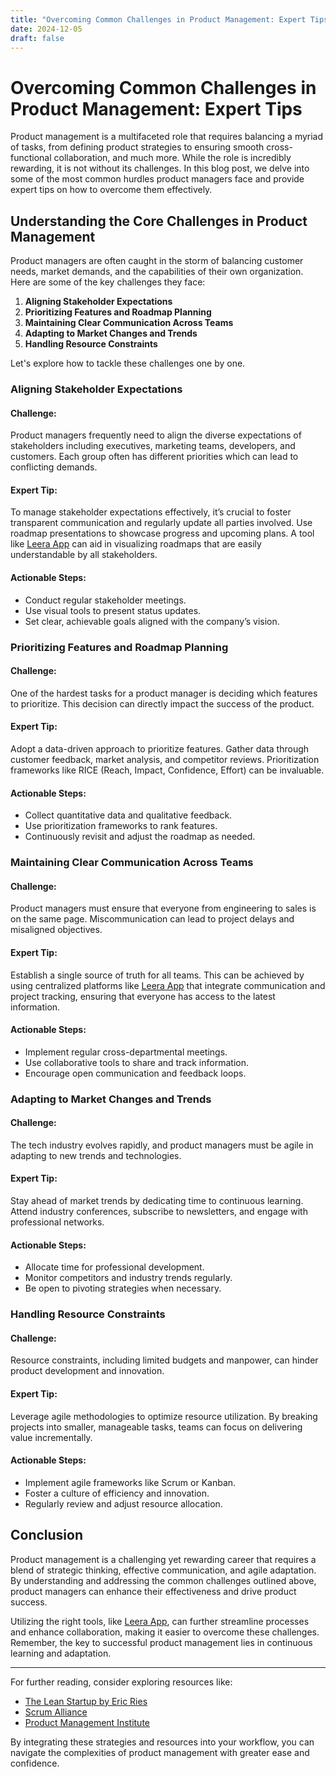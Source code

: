 ```yaml
---
title: "Overcoming Common Challenges in Product Management: Expert Tips"
date: 2024-12-05
draft: false
---
```

# Overcoming Common Challenges in Product Management: Expert Tips

Product management is a multifaceted role that requires balancing a myriad of tasks, from defining product strategies to ensuring smooth cross-functional collaboration, and much more. While the role is incredibly rewarding, it is not without its challenges. In this blog post, we delve into some of the most common hurdles product managers face and provide expert tips on how to overcome them effectively.

## Understanding the Core Challenges in Product Management

Product managers are often caught in the storm of balancing customer needs, market demands, and the capabilities of their own organization. Here are some of the key challenges they face:

1. **Aligning Stakeholder Expectations**
2. **Prioritizing Features and Roadmap Planning**
3. **Maintaining Clear Communication Across Teams**
4. **Adapting to Market Changes and Trends**
5. **Handling Resource Constraints**

Let's explore how to tackle these challenges one by one.

### Aligning Stakeholder Expectations

#### Challenge:
Product managers frequently need to align the diverse expectations of stakeholders including executives, marketing teams, developers, and customers. Each group often has different priorities which can lead to conflicting demands.

#### Expert Tip:
To manage stakeholder expectations effectively, it’s crucial to foster transparent communication and regularly update all parties involved. Use roadmap presentations to showcase progress and upcoming plans. A tool like [Leera App](https://leera.app) can aid in visualizing roadmaps that are easily understandable by all stakeholders.

#### Actionable Steps:
- Conduct regular stakeholder meetings.
- Use visual tools to present status updates.
- Set clear, achievable goals aligned with the company’s vision.

### Prioritizing Features and Roadmap Planning

#### Challenge:
One of the hardest tasks for a product manager is deciding which features to prioritize. This decision can directly impact the success of the product.

#### Expert Tip:
Adopt a data-driven approach to prioritize features. Gather data through customer feedback, market analysis, and competitor reviews. Prioritization frameworks like RICE (Reach, Impact, Confidence, Effort) can be invaluable.

#### Actionable Steps:
- Collect quantitative data and qualitative feedback.
- Use prioritization frameworks to rank features.
- Continuously revisit and adjust the roadmap as needed.

### Maintaining Clear Communication Across Teams

#### Challenge:
Product managers must ensure that everyone from engineering to sales is on the same page. Miscommunication can lead to project delays and misaligned objectives.

#### Expert Tip:
Establish a single source of truth for all teams. This can be achieved by using centralized platforms like [Leera App](https://leera.app) that integrate communication and project tracking, ensuring that everyone has access to the latest information.

#### Actionable Steps:
- Implement regular cross-departmental meetings.
- Use collaborative tools to share and track information.
- Encourage open communication and feedback loops.

### Adapting to Market Changes and Trends

#### Challenge:
The tech industry evolves rapidly, and product managers must be agile in adapting to new trends and technologies.

#### Expert Tip:
Stay ahead of market trends by dedicating time to continuous learning. Attend industry conferences, subscribe to newsletters, and engage with professional networks.

#### Actionable Steps:
- Allocate time for professional development.
- Monitor competitors and industry trends regularly.
- Be open to pivoting strategies when necessary.

### Handling Resource Constraints

#### Challenge:
Resource constraints, including limited budgets and manpower, can hinder product development and innovation.

#### Expert Tip:
Leverage agile methodologies to optimize resource utilization. By breaking projects into smaller, manageable tasks, teams can focus on delivering value incrementally.

#### Actionable Steps:
- Implement agile frameworks like Scrum or Kanban.
- Foster a culture of efficiency and innovation.
- Regularly review and adjust resource allocation.

## Conclusion

Product management is a challenging yet rewarding career that requires a blend of strategic thinking, effective communication, and agile adaptation. By understanding and addressing the common challenges outlined above, product managers can enhance their effectiveness and drive product success.

Utilizing the right tools, like [Leera App](https://leera.app), can further streamline processes and enhance collaboration, making it easier to overcome these challenges. Remember, the key to successful product management lies in continuous learning and adaptation.

---

For further reading, consider exploring resources like:

- [The Lean Startup by Eric Ries](https://theleanstartup.com/)
- [Scrum Alliance](https://www.scrumalliance.org/)
- [Product Management Institute](https://www.pminstitute.org/)

By integrating these strategies and resources into your workflow, you can navigate the complexities of product management with greater ease and confidence.